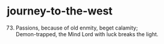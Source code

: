 # journey-to-the-west



73. Passions, because of old enmity, beget calamity;<br>
Demon-trapped, the Mind Lord with luck breaks the light.
